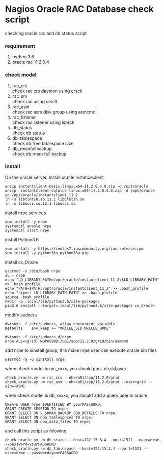 # Nagios Oracle RAC Database check script

checking oracle rac and db status script

### requirement
1. python 3.6
2. oracle rac 11.2.0.4

### check model
1. rac_crs<br>
check rac crs daemon using crsctl
2. rac_srv<br>
check rac using srvctl
3. rac_asm<br>
check rac asm disk group using asmcmd
4. rac_listener<br>
check rac listener using lsnrctl
5. db_status<br>
check db status
6. db_tablespace<br>
check db free tablespace size
7. db_rmanfullbackup<br>
check db rman full backup

### install
On the oracle server, install oracle instanceclient
```
unzip instantclient-basic-linux.x64-11.2.0.4.0.zip -d /opt/oracle
unzip  instantclient-sqlplus-linux.x64-11.2.0.4.0.zip -d /opt/oracle
cd /opt/oracle/instantclient_11_2
ln -s libclntsh.so.11.1 libclntsh.so
ln -s libocci.so.12.1 libocci.so
```
install nrpe services
```
yum install -y nrpe
systemctl enable nrpe
systemctl start nrpe
```
install Python3.6
```
yum install -y https://centos7.iuscommunity.org/ius-release.rpm
yum install -y python36u python36u-pip
```
install cx_Oracle
```
usermod -s /bin/bash nrpe
su - nrpe
echo "LD_LIBRARY_PATH=/opt/oracle/instantclient_11_2:$LD_LIBRARY_PATH" >> .bash_profile
echo "PATH=$PATH:/opt/oracle/instantclient_11_2" >> .bash_profile
echo "export LD_LIBRARY_PATH PATH" >> .bash_profile
source .bash_profile
mkdir -p .local/lib/python3.6/site-packages
pip3.6 install --target=.local/lib/python3.6/site-packages cx_Oracle
```
modify sudoers
```
#visudo -f /etc/sudoers, allow enviorment variable
Defaults    env_keep += "ORACLE_SID ORACLE_HOME"

#visudo -f /etc/sudoers.d/nrpe
nrpe ALL=(grid) NOPASSWD:/u01/app/11.2.0/grid/bin/asmcmd
```
add nrpe to oinstall group, this make nrpe user can execute oracle bin files
```
usermod -a -G oinstall nrpe
```
when check model is rac_xxxx, you should pass oh,sid,user
```
check_oracle.py -m rac_crs --oh=/u01/app/11.2.0/grid
check_oracle.py -m rac_asm --oh=/u01/app/11.2.0/grid --user=grid --sid=+ASM1
```
when check model is db_xxxxx, you should add a query user in oracle
```
CREATE USER nrpe IDENTIFIED BY yourPASSWORD;
GRANT CREATE SESSION TO nrpe;
GRANT SELECT ON V_$RMAN_BACKUP_JOB_DETAILS TO nrpe;
GRANT SELECT ON dba_tablespaces TO nrpe;
GRANT SELECT ON dba_data_files TO nrpe;
```
and call this script as folowing
```
check_oracle.py -m db_status --host=192.15.3.4 --port=1521 --user=nrpe --password=yourPASSWORD
check_oracle.py -m db_tablespace --host=192.15.3.4 --port=1521 --user=nrpe --password=yourPASSWORD
```
